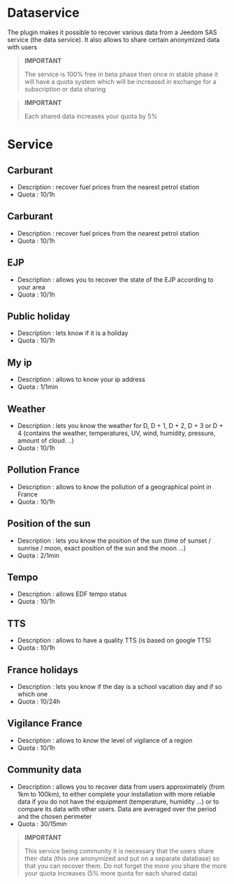 # Dataservice

The plugin makes it possible to recover various data from a Jeedom SAS service (the data service). It also allows to share certain anonymized data with users

>**IMPORTANT**
>
> The service is 100% free in beta phase then once in stable phase it will have a quota system which will be increased in exchange for a subscription or data sharing

>**IMPORTANT**
>
>Each shared data increases your quota by 5%

# Service

## Carburant

- Description : recover fuel prices from the nearest petrol station
- Quota : 10/1h

## Carburant

- Description : recover fuel prices from the nearest petrol station
- Quota : 10/1h

## EJP

- Description : allows you to recover the state of the EJP according to your area
- Quota : 10/1h

## Public holiday

- Description : lets know if it is a holiday
- Quota : 10/1h

## My ip

- Description : allows to know your ip address
- Quota : 1/1min

## Weather

- Description : lets you know the weather for D, D + 1, D + 2, D + 3 or D + 4 (contains the weather, temperatures, UV, wind, humidity, pressure, amount of cloud. ..)
- Quota : 10/1h

## Pollution France

- Description : allows to know the pollution of a geographical point in France
- Quota : 10/1h

## Position of the sun

- Description : lets you know the position of the sun (time of sunset / sunrise / moon, exact position of the sun and the moon ...)
- Quota : 2/1min

## Tempo

- Description : allows EDF tempo status
- Quota : 10/1h

## TTS

- Description : allows to have a quality TTS (is based on google TTS)
- Quota : 10/1h

## France holidays

- Description : lets you know if the day is a school vacation day and if so which one
- Quota : 10/24h

## Vigilance France

- Description : allows to know the level of vigilance of a region
- Quota : 10/1h

## Community data

- Description : allows you to recover data from users approximately (from 1km to 100km), to either complete your installation with more reliable data if you do not have the equipment (temperature, humidity ...) or to compare its data with other users. Data are averaged over the period and the chosen perimeter
- Quota : 30/15min

>**IMPORTANT**
>
>This service being community it is necessary that the users share their data (this one anonymized and put on a separate database) so that you can recover them. Do not forget the more you share the more your quota increases (5% more quota for each shared data)
